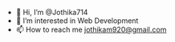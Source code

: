 - 👋 Hi, I’m @Jothika714
- 👀 I’m interested in Web Development
- 📫 How to reach me jothikam920@gmail.com

<!---
Jothika714/Jothika714 is a ✨ special ✨ repository because its `README.md` (this file) appears on your GitHub profile.
You can click the Preview link to take a look at your changes.
--->
